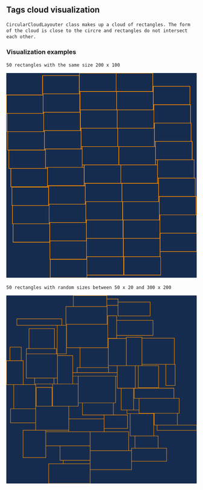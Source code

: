 ## Tags cloud visualization
    CircularCloudLayouter class makes up a cloud of rectangles. The form of the cloud is close to the circre and rectangles do not intersect each other.
### Visualization examples
    50 rectangles with the same size 200 x 100
    
![Alt text](cloud1.png)

    50 rectangles with random sizes between 50 x 20 and 300 x 200
    
![Alt text](cloud2.png)
